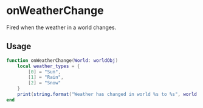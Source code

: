 # onWeatherChange

Fired when the weather in a world changes.

## Usage

```lua
function onWeatherChange(World: worldObj)
    local weather_types = {
        [0] = "Sun",
        [1] = "Rain",
        [2] = "Snow"
    }
    print(string.format("Weather has changed in world %s to %s", world:getname(), weather_types[world:getweather()]))
end
```
